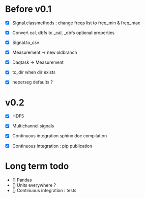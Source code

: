 
# Before v0.1

- [x] Signal.classmethods : change freqs list to freq_min & freq_max

- [x] Convert cal, dbfs to _cal, _dbfs optional properties

- [x] Signal.to_csv

- [x] Measurement -> new oldbranch

- [x] Daqtask -> Measurement

- [x] to_dir when dir exists

- [x] neperseg defaults ?

# v0.2

- [x] HDF5

- [x] Multichannel signals

- [x] Continuous integration sphinx doc compilation

- [x] Continuous integration : pip publication
      
# Long term todo

- [] Pandas
- [] Units everywhere ?
- [] Continuous integration : tests
